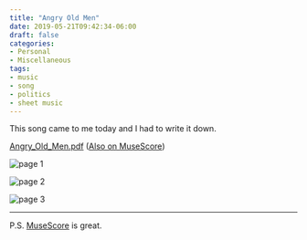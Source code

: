 ```yaml
---
title: "Angry Old Men"
date: 2019-05-21T09:42:34-06:00
draft: false
categories:
- Personal
- Miscellaneous
tags:
- music
- song
- politics
- sheet music
---
```


This song came to me today and I had to write it down.

[Angry_Old_Men.pdf](/files/Angry_Old_Men.pdf) ([Also on MuseScore](https://musescore.com/user/32212527/scores/5578817))

<!--more--> 

![page 1](/images/Angry_Old_Men-1.png)

![page 2](/images/Angry_Old_Men-2.png)

![page 3](/images/Angry_Old_Men-3.png)

----

P.S. [MuseScore](https://musescore.org/) is great.
